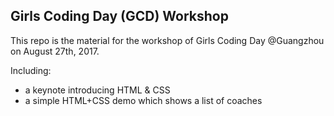## Girls Coding Day (GCD) Workshop

This repo is the material for the workshop of Girls Coding Day @Guangzhou on August 27th, 2017.

Including: 

* a keynote introducing HTML & CSS 
* a simple HTML+CSS demo which shows a list of coaches

